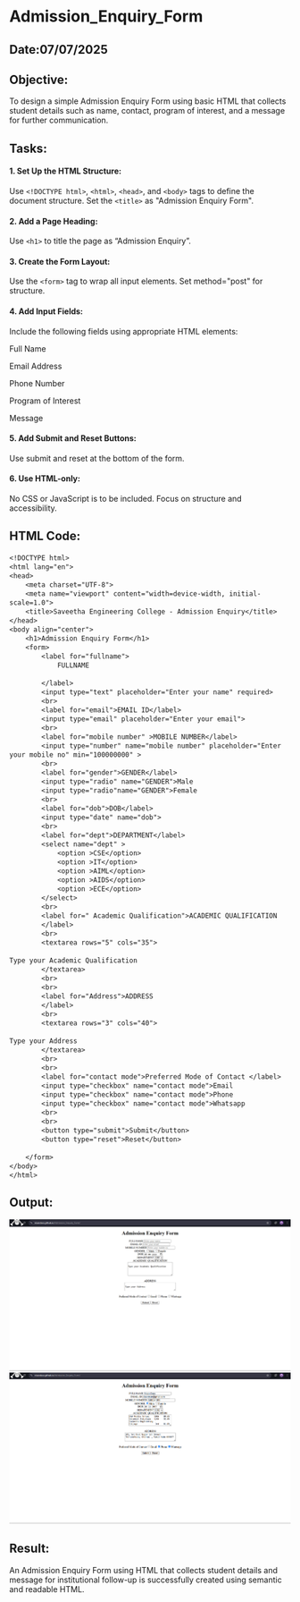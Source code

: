# Admission_Enquiry_Form
## Date:07/07/2025

## Objective:
To design a simple Admission Enquiry Form using basic HTML that collects student details such as name, contact, program of interest, and a message for further communication.

## Tasks:
#### 1. Set Up the HTML Structure:
Use ```<!DOCTYPE html>```, ```<html>```, ```<head>```, and ```<body>``` tags to define the document structure.
Set the ```<title>``` as "Admission Enquiry Form".

#### 2. Add a Page Heading:
Use ```<h1>``` to title the page as “Admission Enquiry”.

#### 3. Create the Form Layout:
Use the ```<form>``` tag to wrap all input elements. Set method="post" for structure.

#### 4. Add Input Fields:
Include the following fields using appropriate HTML elements:

Full Name

Email Address

Phone Number 

Program of Interest 

Message

#### 5. Add Submit and Reset Buttons:
Use submit and reset at the bottom of the form.

#### 6. Use HTML-only:
No CSS or JavaScript is to be included. Focus on structure and accessibility.

## HTML Code:
```
<!DOCTYPE html>
<html lang="en">
<head>
    <meta charset="UTF-8">
    <meta name="viewport" content="width=device-width, initial-scale=1.0">
    <title>Saveetha Engineering College - Admission Enquiry</title>
</head>
<body align="center">
    <h1>Admission Enquiry Form</h1>
    <form>
        <label for="fullname">
            FULLNAME

        </label>
        <input type="text" placeholder="Enter your name" required>
        <br>
        <label for="email">EMAIL ID</label>
        <input type="email" placeholder="Enter your email">
        <br>
        <label for="mobile number" >MOBILE NUMBER</label>
        <input type="number" name="mobile number" placeholder="Enter your mobile no" min="100000000" >
        <br>
        <label for="gender">GENDER</label>
        <input type="radio" name="GENDER">Male
        <input type="radio"name="GENDER">Female
        <br>
        <label for="dob">DOB</label>
        <input type="date" name="dob">
        <br>
        <label for="dept">DEPARTMENT</label>
        <select name="dept" >
            <option >CSE</option>
            <option >IT</option>
            <option >AIML</option>
            <option >AIDS</option>
            <option >ECE</option>
        </select>
        <br>
        <label for=" Academic Qualification">ACADEMIC QUALIFICATION
        </label>
        <br>
        <textarea rows="5" cols="35">

Type your Academic Qualification
        </textarea>
        <br>
        <br>
        <label for="Address">ADDRESS
        </label>
        <br>
        <textarea rows="3" cols="40">

Type your Address
        </textarea>
        <br>
        <br>
        <label for="contact mode">Preferred Mode of Contact </label>
        <input type="checkbox" name="contact mode">Email
        <input type="checkbox" name="contact mode">Phone
        <input type="checkbox" name="contact mode">Whatsapp
        <br>
        <br>
        <button type="submit">Submit</button>
        <button type="reset">Reset</button>
        
    </form>
</body>
</html> 
```
## Output:
![alt text](image.png)
![alt text](image-1.png)
## Result:
An Admission Enquiry Form using HTML that collects student details and message for institutional follow-up is successfully created using semantic and readable HTML.

